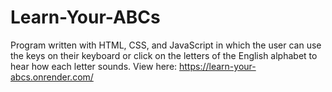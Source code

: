 # Learn-Your-ABCs
Program written with HTML, CSS, and JavaScript in which the user can use the keys on their keyboard or click on the letters of the English alphabet to hear how each letter sounds.
View here: https://learn-your-abcs.onrender.com/
